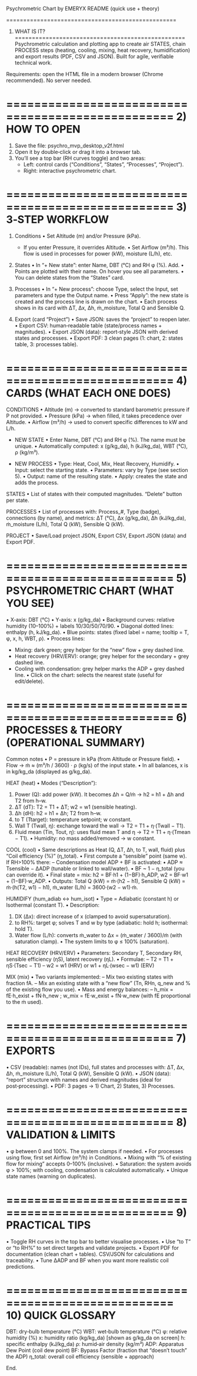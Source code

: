 Psychrometric Chart by EMERYX
README (quick use + theory)

==================================================
1) WHAT IS IT?
==================================================
Psychrometric calculation and plotting app to create air STATES, chain PROCESS steps (heating, cooling, mixing, heat recovery, humidification) and export results (PDF, CSV and JSON). Built for agile, verifiable technical work.

Requirements: open the HTML file in a modern browser (Chrome recommended). No server needed.

==================================================
2) HOW TO OPEN
==================================================
1. Save the file: psychro_mvp_desktop_v2f.html
2. Open it by double‑click or drag it into a browser tab.
3. You’ll see a top bar (RH curves toggle) and two areas:
   - Left: control cards (“Conditions”, “States”, “Processes”, “Project”).
   - Right: interactive psychrometric chart.

==================================================
3) 3‑STEP WORKFLOW
==================================================
1) Conditions
   • Set Altitude (m) and/or Pressure (kPa).
     - If you enter Pressure, it overrides Altitude.
   • Set Airflow (m³/h). This flow is used in processes for power (kW), moisture (L/h), etc.
2) States
   • In “+ New state”: enter Name, DBT (°C) and RH φ (%). Add.
   • Points are plotted with their name. On hover you see all parameters.
   • You can delete states from the “States” card.
3) Processes
   • In “+ New process”: choose Type, select the Input, set parameters and type the Output name.
   • Press “Apply”: the new state is created and the process line is drawn on the chart.
   • Each process shows in its card with ΔT, Δx, Δh, ṁ_moisture, Total Q and Sensible Q.

4) Export (card “Project”)
   • Save JSON: saves the “project” to reopen later.
   • Export CSV: human‑readable table (state/process names + magnitudes).
   • Export JSON (data): report‑style JSON with derived states and processes.
   • Export PDF: 3 clean pages (1: chart, 2: states table, 3: processes table).

==================================================
4) CARDS (WHAT EACH ONE DOES)
==================================================
CONDITIONS
• Altitude (m) → converted to standard barometric pressure if P not provided.
• Pressure (kPa) → when filled, it takes precedence over Altitude.
• Airflow (m³/h) → used to convert specific differences to kW and L/h.

+ NEW STATE
• Enter Name, DBT (°C) and RH φ (%). The name must be unique.
• Automatically computed: x (g/kg_da), h (kJ/kg_da), WBT (°C), ρ (kg/m³).

+ NEW PROCESS
• Type: Heat, Cool, Mix, Heat Recovery, Humidify.
• Input: select the starting state.
• Parameters: vary by Type (see section 5).
• Output: name of the resulting state.
• Apply: creates the state and adds the process.

STATES
• List of states with their computed magnitudes. “Delete” button per state.

PROCESSES
• List of processes with:
  Process_#, Type (badge), connections (by name), and metrics:
  ΔT (°C), Δx (g/kg_da), Δh (kJ/kg_da), ṁ_moisture (L/h), Total Q (kW), Sensible Q (kW).

PROJECT
• Save/Load project JSON, Export CSV, Export JSON (data) and Export PDF.

==================================================
5) PSYCHROMETRIC CHART (WHAT YOU SEE)
==================================================
• X‑axis: DBT (°C)
• Y‑axis: x (g/kg_da)
• Background curves: relative humidity (10–100%) + labels 10/30/50/70/90.
• Diagonal dotted lines: enthalpy (h, kJ/kg_da).
• Blue points: states (fixed label = name; tooltip = T, φ, x, h, WBT, ρ).
• Process lines:
  - Mixing: dark green; grey helper for the “new” flow + grey dashed line.
  - Heat recovery (HRV/ERV): orange; grey helper for the secondary + grey dashed line.
  - Cooling with condensation: grey helper marks the ADP + grey dashed line.
• Click on the chart: selects the nearest state (useful for edit/delete).

==================================================
6) PROCESSES & THEORY (OPERATIONAL SUMMARY)
==================================================
Common notes
• P = pressure in kPa (from Altitude or Pressure field).
• Flow → ṁ ≈ (m³/h / 3600) · ρ (kg/s) of the input state.
• In all balances, x is in kg/kg_da (displayed as g/kg_da).

HEAT (heat)
• Modes (“Description”):
  1) Power (Q): add power (kW). It becomes Δh = Q/ṁ → h2 = h1 + Δh and T2 from h–w.
  2) ΔT (dT): T2 = T1 + ΔT; w2 = w1 (sensible heating).
  3) Δh (dH): h2 = h1 + Δh; T2 from h–w.
  4) to T (Ttarget): temperature setpoint; w constant.
  5) Wall T (Twall, η): exchange toward the wall → T2 = T1 + η·(Twall − T1).
  6) Fluid mean (Tin, Tout, η): uses fluid mean T and η → T2 = T1 + η·(Tmean − T1).
• Humidity: no mass added/removed → w constant.

COOL (cool)
• Same descriptions as Heat (Q, ΔT, Δh, to T, wall, fluid) plus “Coil efficiency (%)” (η_total).
• First compute a “sensible” point (same w). If RH>100% there:
  – Condensation model ADP + BF is activated:
    • ADP ≈ Tsensible − ΔADP (tunable or linked to wall/water).
    • BF ~ 1 − η_total (you can override it).
    • Final state = mix: h2 = BF·h1 + (1−BF)·h_ADP, w2 = BF·w1 + (1−BF)·w_ADP.
• Outputs: Total Q (kW) = ṁ·(h2 − h1), Sensible Q (kW) = ṁ·(h(T2, w1) − h1), ṁ_water (L/h) = 3600·(w2 − w1)·ṁ.

HUMIDIFY (hum_adiab ↔ hum_isot)
• Type = Adiabatic (constant h) or Isothermal (constant T).
• Description:
  1) DX (Δx): direct increase of x (clamped to avoid supersaturation).
  2) to RH%: target φ; solves T and w by type (adiabatic: hold h; isothermal: hold T).
  3) Water flow (L/h): converts ṁ_water to Δx = (ṁ_water / 3600)/ṁ (with saturation clamp).
• The system limits to φ ≤ 100% (saturation).

HEAT RECOVERY (HRV/ERV)
• Parameters: Secondary T, Secondary RH, sensible efficiency (ηS), latent recovery (ηL).
• Formulae:
  – T2 = T1 + ηS·(Tsec − T1)
  – w2 = w1 (HRV) or w1 + ηL·(wsec − w1) (ERV)

MIX (mix)
• Two variants implemented:
  – Mix two existing states with fraction fA.
  – Mix an existing state with a “new flow” (Tn, RHn, q_new and % of the existing flow you use).
• Mass and energy balances:
  – h_mix = fE·h_exist + fN·h_new  ;  w_mix = fE·w_exist + fN·w_new (with fE proportional to the ṁ used).

==================================================
7) EXPORTS
==================================================
• CSV (readable): names (not IDs), full states and processes with: ΔT, Δx, Δh, ṁ_moisture (L/h), Total Q (kW), Sensible Q (kW).
• JSON (data): “report” structure with names and derived magnitudes (ideal for post‑processing).
• PDF: 3 pages → 1) Chart, 2) States, 3) Processes.

==================================================
8) VALIDATION & LIMITS
==================================================
• φ between 0 and 100%. The system clamps if needed.
• For processes using flow, first set Airflow (m³/h) in Conditions.
• Mixing with “% of existing flow for mixing” accepts 0–100% (inclusive).
• Saturation: the system avoids φ > 100%; with cooling, condensation is calculated automatically.
• Unique state names (warning on duplicates).

==================================================
9) PRACTICAL TIPS
==================================================
• Toggle RH curves in the top bar to better visualise processes.
• Use “to T” or “to RH%” to set direct targets and validate projects.
• Export PDF for documentation (clean chart + tables). CSV/JSON for calculations and traceability.
• Tune ΔADP and BF when you want more realistic coil predictions.

==================================================
10) QUICK GLOSSARY
==================================================
DBT: dry‑bulb temperature (°C)
WBT: wet‑bulb temperature (°C)
φ: relative humidity (%)
x: humidity ratio (kg/kg_da) [shown as g/kg_da on screen]
h: specific enthalpy (kJ/kg_da)
ρ: humid‑air density (kg/m³)
ADP: Apparatus Dew Point (coil dew point)
BF: Bypass Factor (fraction that “doesn’t touch” the ADP)
η_total: overall coil efficiency (sensible + approach)

End.
